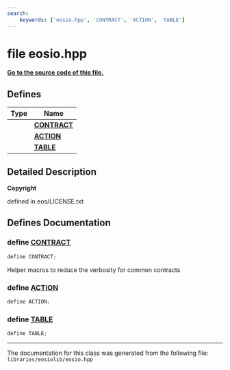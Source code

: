 ```yaml
---
search:
    keywords: ['eosio.hpp', 'CONTRACT', 'ACTION', 'TABLE']
---
```


# file eosio.hpp

**[Go to the source code of this file.](eosio_8hpp_source.md)**
## Defines

|Type|Name|
|-----|-----|
||[**CONTRACT**](eosio_8hpp_a3dd8a1be2fbf980ee66578476244d85f.md#1a3dd8a1be2fbf980ee66578476244d85f)|
||[**ACTION**](eosio_8hpp_abeb73dfe8d6e8c280ebce28d84190c7e.md#1abeb73dfe8d6e8c280ebce28d84190c7e)|
||[**TABLE**](eosio_8hpp_acadaccd8321f8569f31a11bdad1829da.md#1acadaccd8321f8569f31a11bdad1829da)|


## Detailed Description



**Copyright**

defined in eos/LICENSE.txt 



## Defines Documentation

### define <a id="1a3dd8a1be2fbf980ee66578476244d85f" href="#1a3dd8a1be2fbf980ee66578476244d85f">CONTRACT</a>

```cpp
define CONTRACT;
```


Helper macros to reduce the verbosity for common contracts 

### define <a id="1abeb73dfe8d6e8c280ebce28d84190c7e" href="#1abeb73dfe8d6e8c280ebce28d84190c7e">ACTION</a>

```cpp
define ACTION;
```



### define <a id="1acadaccd8321f8569f31a11bdad1829da" href="#1acadaccd8321f8569f31a11bdad1829da">TABLE</a>

```cpp
define TABLE;
```





----------------------------------------
The documentation for this class was generated from the following file: `libraries/eosiolib/eosio.hpp`
